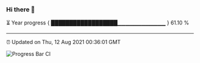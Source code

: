 ### Hi there 👋

⏳ Year progress { ██████████████████▁▁▁▁▁▁▁▁▁▁▁▁ } 61.10 %

---

⏰ Updated on Thu, 12 Aug 2021 00:36:01 GMT

![Progress Bar CI](https://github.com/liununu/liununu/workflows/Progress%20Bar%20CI/badge.svg)
